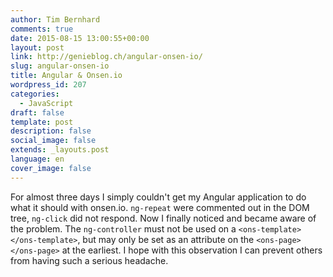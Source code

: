 ```yaml
---
author: Tim Bernhard
comments: true
date: 2015-08-15 13:00:55+00:00
layout: post
link: http://genieblog.ch/angular-onsen-io/
slug: angular-onsen-io
title: Angular & Onsen.io
wordpress_id: 207
categories:
  - JavaScript
draft: false
template: post
description: false
social_image: false
extends: _layouts.post
language: en
cover_image: false
---
```


For almost three days I simply couldn't get my Angular application to do what it should with onsen.io. `ng-repeat` were commented out in the DOM tree, `ng-click` did not respond.
Now I finally noticed and became aware of the problem.
The `ng-controller` must not be used on a `<ons-template> </ons-template>`, but may only be set as an attribute on the `<ons-page> </ons-page>` at the earliest.
I hope with this observation I can prevent others from having such a serious headache.
